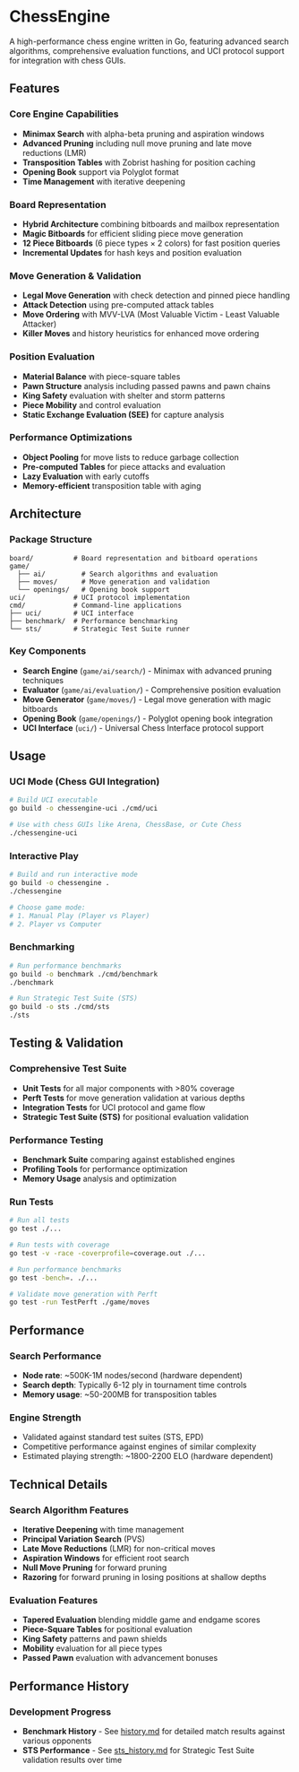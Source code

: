 # ChessEngine

A high-performance chess engine written in Go, featuring advanced search algorithms, comprehensive evaluation functions, and UCI protocol support for integration with chess GUIs.

## Features

### Core Engine Capabilities
- **Minimax Search** with alpha-beta pruning and aspiration windows
- **Advanced Pruning** including null move pruning and late move reductions (LMR)
- **Transposition Tables** with Zobrist hashing for position caching
- **Opening Book** support via Polyglot format
- **Time Management** with iterative deepening

### Board Representation
- **Hybrid Architecture** combining bitboards and mailbox representation
- **Magic Bitboards** for efficient sliding piece move generation
- **12 Piece Bitboards** (6 piece types × 2 colors) for fast position queries
- **Incremental Updates** for hash keys and position evaluation

### Move Generation & Validation
- **Legal Move Generation** with check detection and pinned piece handling
- **Attack Detection** using pre-computed attack tables
- **Move Ordering** with MVV-LVA (Most Valuable Victim - Least Valuable Attacker)
- **Killer Moves** and history heuristics for enhanced move ordering

### Position Evaluation
- **Material Balance** with piece-square tables
- **Pawn Structure** analysis including passed pawns and pawn chains
- **King Safety** evaluation with shelter and storm patterns
- **Piece Mobility** and control evaluation
- **Static Exchange Evaluation (SEE)** for capture analysis

### Performance Optimizations
- **Object Pooling** for move lists to reduce garbage collection
- **Pre-computed Tables** for piece attacks and evaluation
- **Lazy Evaluation** with early cutoffs
- **Memory-efficient** transposition table with aging

## Architecture

### Package Structure
```
board/          # Board representation and bitboard operations
game/
  ├── ai/         # Search algorithms and evaluation
  ├── moves/      # Move generation and validation
  └── openings/   # Opening book support
uci/            # UCI protocol implementation
cmd/            # Command-line applications
├── uci/        # UCI interface
├── benchmark/  # Performance benchmarking
└── sts/        # Strategic Test Suite runner
```

### Key Components
- **Search Engine** (`game/ai/search/`) - Minimax with advanced pruning techniques
- **Evaluator** (`game/ai/evaluation/`) - Comprehensive position evaluation
- **Move Generator** (`game/moves/`) - Legal move generation with magic bitboards
- **Opening Book** (`game/openings/`) - Polyglot opening book integration
- **UCI Interface** (`uci/`) - Universal Chess Interface protocol support

## Usage

### UCI Mode (Chess GUI Integration)
```bash
# Build UCI executable
go build -o chessengine-uci ./cmd/uci

# Use with chess GUIs like Arena, ChessBase, or Cute Chess
./chessengine-uci
```

### Interactive Play
```bash
# Build and run interactive mode
go build -o chessengine .
./chessengine

# Choose game mode:
# 1. Manual Play (Player vs Player)
# 2. Player vs Computer
```

### Benchmarking
```bash
# Run performance benchmarks
go build -o benchmark ./cmd/benchmark
./benchmark

# Run Strategic Test Suite (STS)
go build -o sts ./cmd/sts
./sts
```

## Testing & Validation

### Comprehensive Test Suite
- **Unit Tests** for all major components with >80% coverage
- **Perft Tests** for move generation validation at various depths
- **Integration Tests** for UCI protocol and game flow
- **Strategic Test Suite (STS)** for positional evaluation validation

### Performance Testing
- **Benchmark Suite** comparing against established engines
- **Profiling Tools** for performance optimization
- **Memory Usage** analysis and optimization

### Run Tests
```bash
# Run all tests
go test ./...

# Run tests with coverage
go test -v -race -coverprofile=coverage.out ./...

# Run performance benchmarks
go test -bench=. ./...

# Validate move generation with Perft
go test -run TestPerft ./game/moves
```

## Performance

### Search Performance
- **Node rate**: ~500K-1M nodes/second (hardware dependent)
- **Search depth**: Typically 6-12 ply in tournament time controls
- **Memory usage**: ~50-200MB for transposition tables

### Engine Strength
- Validated against standard test suites (STS, EPD)
- Competitive performance against engines of similar complexity
- Estimated playing strength: ~1800-2200 ELO (hardware dependent)

## Technical Details

### Search Algorithm Features
- **Iterative Deepening** with time management
- **Principal Variation Search** (PVS)
- **Late Move Reductions** (LMR) for non-critical moves
- **Aspiration Windows** for efficient root search
- **Null Move Pruning** for forward pruning
- **Razoring** for forward pruning in losing positions at shallow depths

### Evaluation Features
- **Tapered Evaluation** blending middle game and endgame scores
- **Piece-Square Tables** for positional evaluation
- **King Safety** patterns and pawn shields
- **Mobility** evaluation for all piece types
- **Passed Pawn** evaluation with advancement bonuses

## Performance History

### Development Progress
- **Benchmark History** - See [history.md](history.md) for detailed match results against various opponents
- **STS Performance** - See [sts_history.md](sts_history.md) for Strategic Test Suite validation results over time
